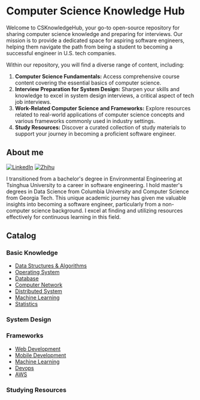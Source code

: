 # Computer Science Knowledge Hub

Welcome to CSKnowledgeHub, your go-to open-source repository for sharing computer science knowledge and preparing for interviews. Our mission is to provide a dedicated space for aspiring software engineers, helping them navigate the path from being a student to becoming a successful engineer in U.S. tech companies.

Within our repository, you will find a diverse range of content, including:

1. **Computer Science Fundamentals:** Access comprehensive course content covering the essential basics of computer science.
2. **Interview Preparation for System Design:** Sharpen your skills and knowledge to excel in system design interviews, a critical aspect of tech job interviews.
3. **Work-Related Computer Science and Frameworks:** Explore resources related to real-world applications of computer science concepts and various frameworks commonly used in industry settings.
4. **Study Resources:** Discover a curated collection of study materials to support your journey in becoming a proficient software engineer.

## About me

[![LinkedIn](https://img.shields.io/badge/LinkedIn-Connect%20with%20me-blue?style=for-the-badge&logo=linkedin&link=https://www.linkedin.com/in/your-username)](https://www.linkedin.com/in/jingxiangzhang/) [![Zhihu](https://img.shields.io/badge/Zhihu-Follow%20Me-blue?style=for-the-badge&logo=zhihu&link=https://www.zhihu.com/people/your-username)](https://www.zhihu.com/people/zhangjx831)

I transitioned from a bachelor's degree in Environmental Engineering at Tsinghua University to a career in software engineering. I hold master's degrees in Data Science from Columbia University and Computer Science from Georgia Tech. This unique academic journey has given me valuable insights into becoming a software engineer, particularly from a non-computer science background. I excel at finding and utilizing resources effectively for continuous learning in this field.

## Catalog

### Basic Knowledge

- [Data Structures & Algorithms](Basic%20Knowledge/Data%20Structure%20&%20Algorithm/)
- [Operating System](Basic%20Knowledge/Database/)
- [Database](Basic%20Knowledge/Database/)
- [Computer Network](Basic%20Knowledge/Computer%20Network/)
- [Distributed System](Basic%20Knowledge/Distributed%20System)
- [Machine Learning](Basic%20Knowledge/Machine%20Learning/)
- [Statistics](Basic%20Knowledge/Statistics/)

### System Design

### Frameworks

- [Web Development](Frameworks/Web%20Development/)
- [Mobile Development](Frameworks/Mobile%20Development/)
- [Machine Learning](Frameworks/Machine%20Learning/)
- [Devops](Frameworks/Devops/)
- [AWS](Frameworks/AWS/)

### Studying Resources

